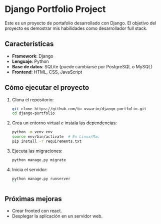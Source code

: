 # Django Portfolio Project

Este es un proyecto de portafolio desarrollado con Django. El objetivo del proyecto es demostrar mis habilidades como desarrollador full stack.

## Características

- **Framework**: Django
- **Lenguaje**: Python
- **Base de datos**: SQLite (puede cambiarse por PostgreSQL o MySQL)
- **Frontend**: HTML, CSS, JavaScript

## Cómo ejecutar el proyecto

1. Clona el repositorio:
   ```bash
   git clone https://github.com/tu-usuario/django-portfolio.git
   cd django-portfolio
   ```
2. Crea un entorno virtual e instala las dependencias:
   ```bash
   python -m venv env
   source env/bin/activate  # En Linux/Mac
   pip install -r requirements.txt
   ```
3. Ejecuta las migraciones:
   ```bash
   python manage.py migrate
   ```
4. Inicia el servidor:
   ```bash
   python manage.py runserver
   ``

## Próximas mejoras
- Crear fronted con react.
- Desplegar la aplicación en un servidor web.